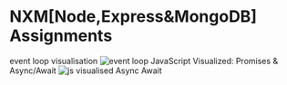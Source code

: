 # NXM[Node,Express&MongoDB] Assignments
event loop visualisation
![event loop](https://user-images.githubusercontent.com/104050919/230652135-b618472d-365e-40e4-b58b-22eb46bdf063.gif)
JavaScript Visualized: Promises & Async/Await
![js visualised Async Await](https://user-images.githubusercontent.com/104050919/230726487-9966ddc0-db96-432d-b97e-b1659712e596.gif)

